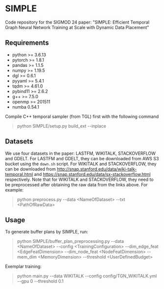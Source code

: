 # SIMPLE
Code repository for the SIGMOD 24 paper:
"SIMPLE: Efficient Temporal Graph Neural Network Training at Scale with Dynamic Data Placement"
## Requirements
- python >= 3.6.13
- pytorch >= 1.8.1
- pandas >= 1.1.5
- numpy >= 1.19.5
- dgl >= 0.6.1
- pyyaml >= 5.4.1
- tqdm >= 4.61.0
- pybind11 >= 2.6.2
- g++ >= 7.5.0
- openmp >= 201511
- numba 0.54.1

Compile C++ temporal sampler (from TGL) first with the following command
> python SIMPLE/setup.py build_ext --inplace

## Datasets
We use four datasets in the paper: LASTFM, WIKITALK, STACKOVERFLOW and GDELT.
For LASTFM and GDELT, they can be downloaded from AWS S3 bucket using the `down.sh` script. 
For WIKITALK and STACKOVERFLOW, they can be downloaded from http://snap.stanford.edu/data/wiki-talk-temporal.html and https://snap.stanford.edu/data/sx-stackoverflow.html respectively.
Note that for WIKITALK and STACKOVERFLOW, they need to be preprocessed after obtaining the raw data from the links above. For example:
> python preprocess.py --data \<NameOfDataset> --txt \<PathOfRawData>

## Usage
To generate buffer plans by SIMPLE, run:
> python SIMPLE/buffer_plan_preprocessing.py --data \<NameOfDataset> --config \<TrainingConfiguration> --dim_edge_feat \<EdgeFeatDimension> --dim_node_feat \<NodeFeatDimension> --mem_dim \<MemoryDimension> --threshold \<UserDefinedBudget>

Exemplar training:
> python main.py --data WIKITALK --config config/TGN_WIKITALK.yml --gpu 0 --threshold 0.1
